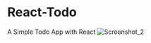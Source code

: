 # React-Todo
A Simple Todo App with React
![Screenshot_2](https://user-images.githubusercontent.com/56187966/124520761-18a39880-ddf6-11eb-868a-8cb9871f89d9.png)
